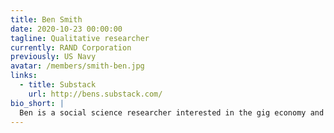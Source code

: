 ```yaml
---
title: Ben Smith
date: 2020-10-23 00:00:00
tagline: Qualitative researcher
currently: RAND Corporation
previously: US Navy
avatar: /members/smith-ben.jpg
links:
  - title: Substack
    url: http://bens.substack.com/
bio_short: |
  Ben is a social science researcher interested in the gig economy and the future of work. He enjoys creative writing and is curious about the potential of speculative fiction as a research tool. He grew up reading Tom Clancy and Philip K. Dick novels.
---
```

